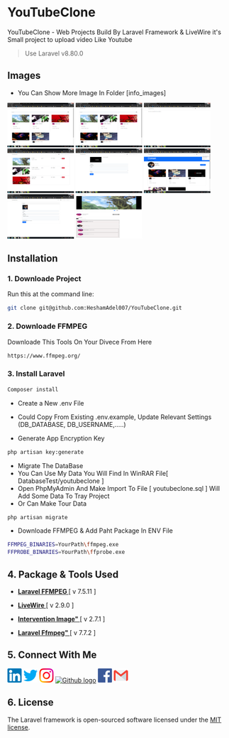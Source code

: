 # YouTubeClone
YouTubeClone - Web Projects Build By Laravel Framework & LiveWire
it's Small project to upload video Like Youtube

> Use Laravel v8.80.0


## Images
- You Can Show More Image In Folder [info_images]
<div>
    <img src ="https://github.com/HeshamAdel007/YoutubeClone/blob/main/info_images/img1.png" width = "150px" height="100px">
    <img src ="https://github.com/HeshamAdel007/YoutubeClone/blob/main/info_images/img1.png" width = "150px" height="100px">
    <img src ="https://github.com/HeshamAdel007/YoutubeClone/blob/main/info_images/img3.png" width = "150px" height="100px">
    <img src ="https://github.com/HeshamAdel007/YoutubeClone/blob/main/info_images/img4.png" width = "150px" height="100px">
    <img src ="https://github.com/HeshamAdel007/YoutubeClone/blob/main/info_images/img5.png" width = "150px" height="100px">
    <img src ="https://github.com/HeshamAdel007/YoutubeClone/blob/main/info_images/img6.png" width = "150px" height="100px">
    <img src ="https://github.com/HeshamAdel007/YoutubeClone/blob/main/info_images/img7.png" width = "150px" height="100px">
    <img src ="https://github.com/HeshamAdel007/YoutubeClone/blob/main/info_images/img8.png" width = "150px" height="100px">
</div>


## Installation

### 1. Downloade Project
Run this at the command line:
```bash
git clone git@github.com:HeshamAdel007/YouTubeClone.git
```

### 2. Downloade FFMPEG
Downloade This Tools On Your Divece From Here
```bash
https://www.ffmpeg.org/

```

### 3. Install Laravel
```bash
Composer install
```
- Create a New .env File
- Could Copy From Existing .env.example, Update Relevant Settings (DB_DATABASE, DB_USERNAME,.....)

- Generate App Encryption Key
```bash
php artisan key:generate
```
- Migrate The DataBase
- You Can Use My Data You Will Find In WinRAR File[ DatabaseTest/youtubeclone ]
- Open PhpMyAdmin And Make Import To File [ youtubeclone.sql ] Will Add Some Data To Tray Project
- Or Can Make Tour Data
```bash
php artisan migrate
```


- Downloade FFMPEG & Add Paht Package In ENV File
```bash
FFMPEG_BINARIES=YourPath\ffmpeg.exe
FFPROBE_BINARIES=YourPath\ffprobe.exe
```

## 4. Package & Tools Used

- **[Laravel FFMPEG ](https://github.com/protonemedia/laravel-ffmpeg)** [ v 7.5.11 ]

- **[LiveWire ](https://laravel-livewire.com/docs/2.x/quickstart)** [ v 2.9.0 ]

- **[Intervention Image" ](https://image.intervention.io/v2/introduction/installation)** [ v 2.7.1 ]

- **[Laravel Ffmpeg" ](https://github.com/protonemedia/laravel-ffmpeg)** [ v 7.7.2 ]


## 5. Connect With Me


[<img src="https://github.com/HeshamAdel007/HeshamAdel007/blob/master/Assets/Linkedin.svg" alt="Linkedin Logo" width="32">](https://in.linkedin.com/in/heshamadel000)  [<img src="https://github.com/HeshamAdel007/HeshamAdel007/blob/master/Assets/Twitter.svg" alt="Twitter Logo" width="32">](https://twitter.com/H_Adel5)  [<img src="https://github.com/HeshamAdel007/HeshamAdel007/blob/master/Assets/Instagram.svg" alt="instagram logo" width="32">](https://www.instagram.com/h_adel0/)  [<img src="https://cdn.svgporn.com/logos/github-icon.svg" alt="Github logo" width="34">](https://github.com/HeshamAdel007) [<img src="https://github.com/HeshamAdel007/HeshamAdel007/blob/master/Assets/fb.svg" alt="Facebook logo" height="32">](https://www.facebook.com/Hesham.H.Adel/) [<img src="https://github.com/HeshamAdel007/HeshamAdel007/blob/master/Assets/Gmail.svg" alt="Gmail logo" height="32">](mailto:heshamadel528@gmail.com)


## 6. License

The Laravel framework is open-sourced software licensed under the [MIT license](https://opensource.org/licenses/MIT).
